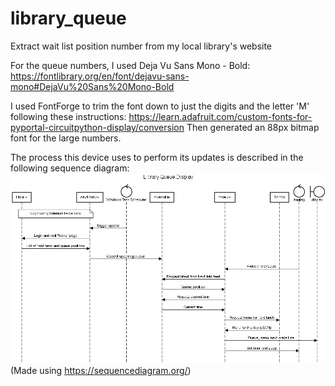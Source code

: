 # library_queue
Extract wait list position number from my local library's website


For the queue numbers, I used Deja Vu Sans Mono - Bold:
https://fontlibrary.org/en/font/dejavu-sans-mono#DejaVu%20Sans%20Mono-Bold

I used FontForge to trim the font down to just the digits and the letter 'M' following these instructions:
https://learn.adafruit.com/custom-fonts-for-pyportal-circuitpython-display/conversion
Then generated an 88px bitmap font for the large numbers.

The process this device uses to perform its updates is described in the following sequence diagram:
![Sequence diagram for the process](library_queue.png)
(Made using https://sequencediagram.org/)
